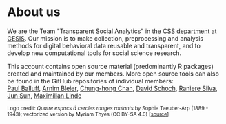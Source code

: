 # About us

We are the Team "Transparent Social Analytics" in the [CSS
department](https://www.gesis.org/en/institute/departments/computational-social-science)
at [GESIS](https://gesis.org). Our mission is to make collection, preprocessing
and analysis methods for digital behavioral data reusable and transparent, and
to develop new computational tools for social science research. 

This account contains open source material (predominantly R packages) created
and maintained by our members. 
More open source tools can also be found in the GitHub repositories of individual members:  
[Paul Balluff](https://github.com/mrwunderbar666),
[Arnim Bleier](https://github.com/arnim), 
[Chung-hong Chan](https://github.com/chainsawriot), 
[David Schoch](https://github.com/schochastics),
[Raniere Silva](https://github.com/rgaiacs),
[Jun Sun](https://github.com/yfiua),
[Maximilian Linde](https://github.com/maxlinde)

<sub>Logo credit: *Quatre espacs á cercles rouges roulants* by Sophie Taeuber-Arp (1889 - 1943); vectorized version by Myriam Thyes (CC BY-SA 4.0) [[source](https://en.wikipedia.org/wiki/Sophie_Taeuber-Arp#/media/File:Taeuber-Arp-quatre-espaces-a-cercles-rouges-roulants-1932-gouache-papier.svg)]</sub>
